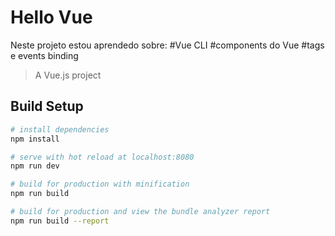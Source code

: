 # Hello Vue

Neste projeto estou aprendedo sobre:
#Vue CLI
#components do Vue
#tags e events binding


> A Vue.js project

## Build Setup

``` bash
# install dependencies
npm install

# serve with hot reload at localhost:8080
npm run dev

# build for production with minification
npm run build

# build for production and view the bundle analyzer report
npm run build --report
```
